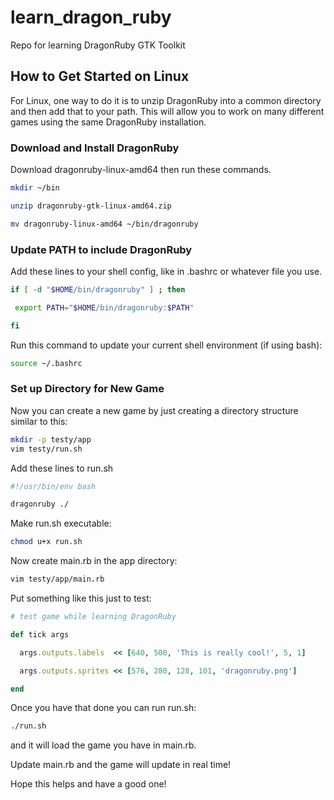 # learn_dragon_ruby
Repo for learning DragonRuby GTK Toolkit

## How to Get Started on Linux

For Linux, one way to do it is to unzip DragonRuby into a common directory and then add that to your path. This will allow you to work on many different games using the same DragonRuby installation.

### Download and Install DragonRuby
Download dragonruby-linux-amd64 then run these commands.

```bash
mkdir ~/bin

unzip dragonruby-gtk-linux-amd64.zip

mv dragonruby-linux-amd64 ~/bin/dragonruby
```

### Update PATH to include DragonRuby
Add these lines to your shell config, like in .bashrc or whatever file you use.

```bash
if [ -d "$HOME/bin/dragonruby" ] ; then

 export PATH="$HOME/bin/dragonruby:$PATH"

fi
```

Run this command to update your current shell environment (if using bash):

```bash
source ~/.bashrc
```

### Set up Directory for New Game
Now you can create a new game by just creating a directory structure similar to this:

```bash
mkdir -p testy/app
vim testy/run.sh
```

Add these lines to run.sh

```bash
#!/usr/bin/env bash

dragonruby ./
```

Make run.sh executable:

```bash
chmod u+x run.sh
```

Now create main.rb in the app directory:

```bash
vim testy/app/main.rb
```

Put something like this just to test:

```ruby
# test game while learning DragonRuby

def tick args

  args.outputs.labels  << [640, 500, 'This is really cool!', 5, 1]

  args.outputs.sprites << [576, 280, 128, 101, 'dragonruby.png']

end
```

Once you have that done you can run run.sh:

```bash
./run.sh
```

and it will load the game you have in main.rb.

Update main.rb and the game will update in real time!

Hope this helps and have a good one!
